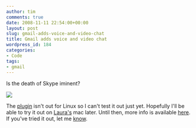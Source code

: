 ```yaml
---
author: tim
comments: true
date: 2008-11-11 22:54:00+00:00
layout: post
slug: gmail-adds-voice-and-video-chat
title: Gmail adds voice and video chat
wordpress_id: 184
categories:
- Code
tags:
- gmail
---
```


Is the death of Skype iminent?  

  



[![](http://mail.google.com/tools/dlpage/res/videochat/en/screenshot.png)](http://mail.google.com/videochat?hl=en)

The [plugin](http://mail.google.com/videochat?hl=en) isn't out for Linux so I can't test it out just yet.  Hopefully I'll be able to try it out on [Laura's](http://maybe-not.net/) mac later. Until then, more info is available [here](http://mashable.com/2008/11/11/gmail-video-voice-chat/). If you've tried it out, let me [know](http://www.twitter.com/broderboy/).
